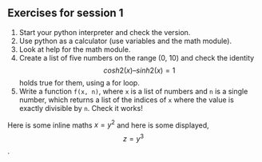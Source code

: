 ## Exercises for session 1

1. Start your python interpreter and check the version.
2. Use python as a calculator (use variables and the math module).
3. Look at help for the math module.
4. Create a list of five numbers on the range (0, 10) and check the
   identity $$cosh2(x) – sinh2(x) = 1$$ holds true for them, using a for loop.
5. Write a function `f(x, n)`, where `x` is a list of numbers and `n`
   is a single number, which returns a list of the indices of `x`
   where the value is exactly divisible by `n`. Check it works!

Here is some inline maths $x=y^2$ and here is some displayed, $$z=y^3$$.

